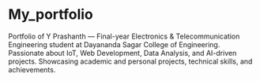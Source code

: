 # My_portfolio
Portfolio of Y Prashanth — Final-year Electronics &amp; Telecommunication Engineering student at Dayananda Sagar College of Engineering. Passionate about IoT, Web Development, Data Analysis, and AI-driven projects. Showcasing academic and personal projects, technical skills, and achievements.
